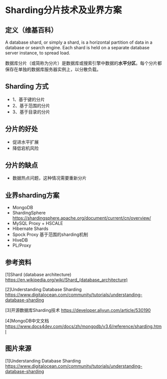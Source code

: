 # Sharding分片技术及业界方案


## 定义（维基百科）

A database shard, or simply a shard, is a horizontal partition of data in a database or search engine. Each shard is held on a separate database server instance, to spread load.

数据库分片（或简称为分片）是数据库或搜索引擎中数据的**水平分区**。每个分片都保存在单独的数据库服务器实例上，以分散负载。


## Sharding 方式

* 1、基于键的分片
* 2、基于范围的分片
* 3、基于目录的分片

## 分片的好处
* 促进水平扩展
* 降低宕机风险

## 分片的缺点
* 数据热点问题，这种情况需要重新分片

## 业界sharding方案

* MongoDB
* ShardingSphere
https://shardingsphere.apache.org/document/current/cn/overview/
* MySQL Proxy + HSCALE
* Hibernate Shards
* Spock Proxy 基于范围的sharding机制
* HiveDB
* PL/Proxy



## 参考资料
[1]Shard (database architecture)
https://en.wikipedia.org/wiki/Shard_(database_architecture)

[2]Understanding Database Sharding
https://www.digitalocean.com/community/tutorials/understanding-database-sharding

[3]开源数据库Sharding技术
https://developer.aliyun.com/article/530190

[4]MongoDB中文文档
https://www.docs4dev.com/docs/zh/mongodb/v3.6/reference/sharding.html


## 图片来源
[1]Understanding Database Sharding
https://www.digitalocean.com/community/tutorials/understanding-database-sharding
